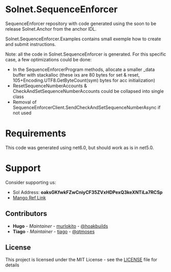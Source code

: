 # Solnet.SequenceEnforcer

SequenceEnforcer repository with code generated using the soon to be release Solnet.Anchor from the anchor IDL.

Solnet.SequenceEnforcer.Examples contains small exemple how to create and submit instructions.

Note: all the code in Solnet.SequenceEnforcer is generated. For this specific case, a few optimizations could be done:
* In the SequenceEnforcerProgram methods, allocate a smaller _data buffer with stackalloc (these ixs are 80 bytes for set & reset, 105+Encoding.UTF8.GetByteCount(sym) bytes for acc initialization)
* ResetSequenceNumberAccounts & CheckAndSetSequenceNumberAccounts could be collapsed into single class
* Removal of SequenceEnforcerClient.SendCheckAndSetSequenceNumberAsync if not used

# Requirements

This code was generated using net6.0, but should work as is in net5.0.



# Support

Consider supporting us:

* Sol Address: **oaksGKfwkFZwCniyCF35ZVxHDPexQ3keXNTiLa7RCSp**
* [Mango Ref Link](https://trade.mango.markets/?ref=MangoSharp)



## Contributors

* **Hugo** - *Maintainer* - [murlokito](https://github.com/murlokito) - [@hoakbuilds](twitter.com/hoakbuilds)
* **Tiago** - *Maintainer* - [tiago](https://github.com/tiago18c) - [@qtmoses](twitter.com/qtmoses)

## License

This project is licensed under the MIT License - see the [LICENSE](https://github.com/bmresearch/Solnet.Serum/blob/master/LICENSE) file for details
